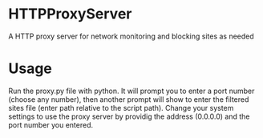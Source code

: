 # HTTPProxyServer
A HTTP proxy server for network monitoring and blocking sites as needed

# Usage
Run the proxy.py file with python. It will prompt you to enter a port number (choose any number), then another prompt will show to enter the filtered sites file (enter path relative to the script path).
Change your system settings to use the proxy server by providig the address (0.0.0.0) and the port number you entered.
